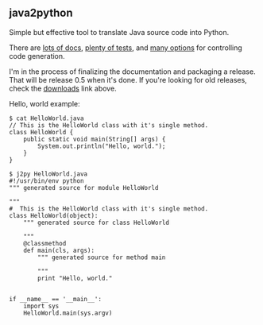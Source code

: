 java2python
-----------

Simple but effective tool to translate Java source code into Python.


There are [lots of docs](./doc/index.md), [plenty of tests](./test), and [many options](./doc/customizations.md) for controlling code generation.

I'm in the process of finalizing the documentation and packaging a release.  That will be release 0.5 when it's done.  If you're looking for old releases, check the [downloads](downloads) link above.

Hello, world example:

    $ cat HelloWorld.java
    // This is the HelloWorld class with it's single method.
    class HelloWorld {
        public static void main(String[] args) {
            System.out.println("Hello, world.");
        }
    }

    $ j2py HelloWorld.java
    #!/usr/bin/env python
    """ generated source for module HelloWorld

    """
    #  This is the HelloWorld class with it's single method.
    class HelloWorld(object):
        """ generated source for class HelloWorld

        """
        @classmethod
        def main(cls, args):
            """ generated source for method main

            """
            print "Hello, world."


    if __name__ == '__main__':
        import sys
        HelloWorld.main(sys.argv)

